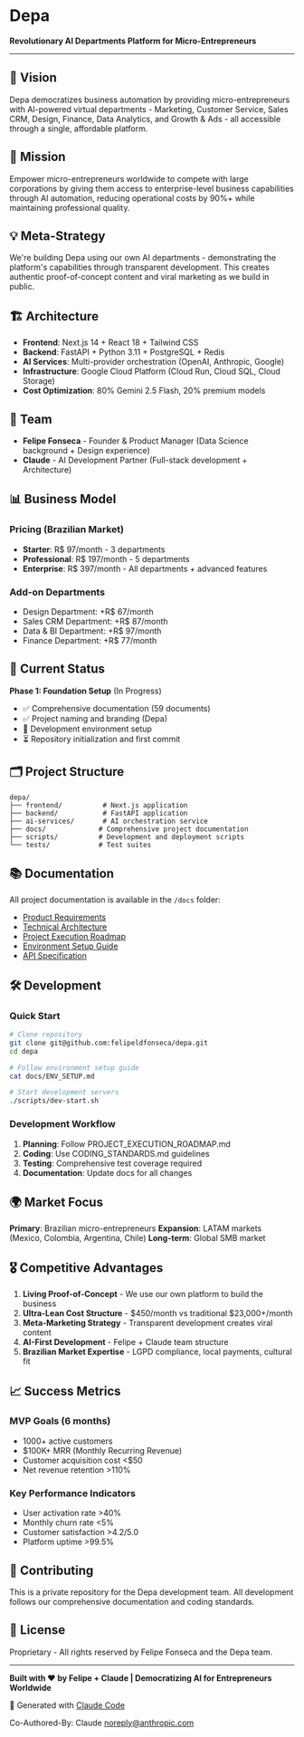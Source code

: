 # Depa
**Revolutionary AI Departments Platform for Micro-Entrepreneurs**

---

## 🚀 Vision

Depa democratizes business automation by providing micro-entrepreneurs with AI-powered virtual departments - Marketing, Customer Service, Sales CRM, Design, Finance, Data Analytics, and Growth & Ads - all accessible through a single, affordable platform.

## 🎯 Mission

Empower micro-entrepreneurs worldwide to compete with large corporations by giving them access to enterprise-level business capabilities through AI automation, reducing operational costs by 90%+ while maintaining professional quality.

## 💡 Meta-Strategy

We're building Depa using our own AI departments - demonstrating the platform's capabilities through transparent development. This creates authentic proof-of-concept content and viral marketing as we build in public.

## 🏗️ Architecture

- **Frontend**: Next.js 14 + React 18 + Tailwind CSS
- **Backend**: FastAPI + Python 3.11 + PostgreSQL + Redis
- **AI Services**: Multi-provider orchestration (OpenAI, Anthropic, Google)
- **Infrastructure**: Google Cloud Platform (Cloud Run, Cloud SQL, Cloud Storage)
- **Cost Optimization**: 80% Gemini 2.5 Flash, 20% premium models

## 🎪 Team

- **Felipe Fonseca** - Founder & Product Manager (Data Science background + Design experience)
- **Claude** - AI Development Partner (Full-stack development + Architecture)

## 📊 Business Model

### Pricing (Brazilian Market)
- **Starter**: R$ 97/month - 3 departments
- **Professional**: R$ 197/month - 5 departments  
- **Enterprise**: R$ 397/month - All departments + advanced features

### Add-on Departments
- Design Department: +R$ 67/month
- Sales CRM Department: +R$ 87/month
- Data & BI Department: +R$ 97/month
- Finance Department: +R$ 77/month

## 🚦 Current Status

**Phase 1: Foundation Setup** (In Progress)
- ✅ Comprehensive documentation (59 documents)
- ✅ Project naming and branding (Depa)
- 🔄 Development environment setup
- ⏳ Repository initialization and first commit

## 🗂️ Project Structure

```
depa/
├── frontend/          # Next.js application
├── backend/           # FastAPI application  
├── ai-services/       # AI orchestration service
├── docs/             # Comprehensive project documentation
├── scripts/          # Development and deployment scripts
└── tests/            # Test suites
```

## 📚 Documentation

All project documentation is available in the `/docs` folder:

- [Product Requirements](docs/PRD.md)
- [Technical Architecture](docs/ARCHITECTURE.md)
- [Project Execution Roadmap](docs/PROJECT_EXECUTION_ROADMAP.md)
- [Environment Setup Guide](docs/ENV_SETUP.md)
- [API Specification](docs/API_SPEC_OPENAPI.yaml)

## 🛠️ Development

### Quick Start
```bash
# Clone repository
git clone git@github.com:felipeldfonseca/depa.git
cd depa

# Follow environment setup guide
cat docs/ENV_SETUP.md

# Start development servers
./scripts/dev-start.sh
```

### Development Workflow
1. **Planning**: Follow PROJECT_EXECUTION_ROADMAP.md
2. **Coding**: Use CODING_STANDARDS.md guidelines
3. **Testing**: Comprehensive test coverage required
4. **Documentation**: Update docs for all changes

## 🌍 Market Focus

**Primary**: Brazilian micro-entrepreneurs
**Expansion**: LATAM markets (Mexico, Colombia, Argentina, Chile)
**Long-term**: Global SMB market

## 🎖️ Competitive Advantages

1. **Living Proof-of-Concept** - We use our own platform to build the business
2. **Ultra-Lean Cost Structure** - $450/month vs traditional $23,000+/month
3. **Meta-Marketing Strategy** - Transparent development creates viral content
4. **AI-First Development** - Felipe + Claude team structure
5. **Brazilian Market Expertise** - LGPD compliance, local payments, cultural fit

## 📈 Success Metrics

### MVP Goals (6 months)
- 1000+ active customers
- $100K+ MRR (Monthly Recurring Revenue)  
- Customer acquisition cost <$50
- Net revenue retention >110%

### Key Performance Indicators
- User activation rate >40%
- Monthly churn rate <5%
- Customer satisfaction >4.2/5.0
- Platform uptime >99.5%

## 🤝 Contributing

This is a private repository for the Depa development team. All development follows our comprehensive documentation and coding standards.

## 📄 License

Proprietary - All rights reserved by Felipe Fonseca and the Depa team.

---

**Built with ❤️ by Felipe + Claude | Democratizing AI for Entrepreneurs Worldwide**

🤖 Generated with [Claude Code](https://claude.ai/code)

Co-Authored-By: Claude <noreply@anthropic.com>